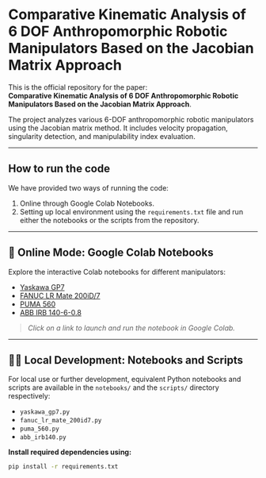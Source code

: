 # Comparative Kinematic Analysis of 6 DOF Anthropomorphic Robotic Manipulators Based on the Jacobian Matrix Approach

This is the official repository for the paper:  
**Comparative Kinematic Analysis of 6 DOF Anthropomorphic Robotic Manipulators Based on the Jacobian Matrix Approach**.

The project analyzes various 6-DOF anthropomorphic robotic manipulators using the Jacobian matrix method. It includes velocity propagation, singularity detection, and manipulability index evaluation.

---

## How to run the code

We have provided two ways of running the code:
1. Online through Google Colab Notebooks.
2. Setting up local environment using the `requirements.txt` file and run either the notebooks or the scripts from the repository.

---

## 🔗 Online Mode: Google Colab Notebooks

Explore the interactive Colab notebooks for different manipulators:

- [Yaskawa GP7](https://colab.research.google.com/drive/1QkVSymcrz_CmqC4h9nBPZJVdNj4YdeDQ?usp=sharing)
- [FANUC LR Mate 200iD/7](https://colab.research.google.com/drive/1LWlLA-jX50K5EglNOTtiimfCcW-pyWmN?usp=sharing)
- [PUMA 560](https://colab.research.google.com/drive/1EAKLzmlFlaRKHM1JvbAqwKrU733uV1Zo?usp=sharing)
- [ABB IRB 140-6-0.8](https://colab.research.google.com/drive/1Pocf-Or8RYKdIAnjkk5VX_O7oNrjRtoP?usp=sharing)

> _Click on a link to launch and run the notebook in Google Colab._

---

## 🧑‍💻 Local Development: Notebooks and Scripts

For local use or further development, equivalent Python notebooks and scripts are available in the `notebooks/` and the `scripts/` directory respectively:

- `yaskawa_gp7.py`
- `fanuc_lr_mate_200id7.py`
- `puma_560.py`
- `abb_irb140.py`

**Install required dependencies using:**

```bash
pip install -r requirements.txt
